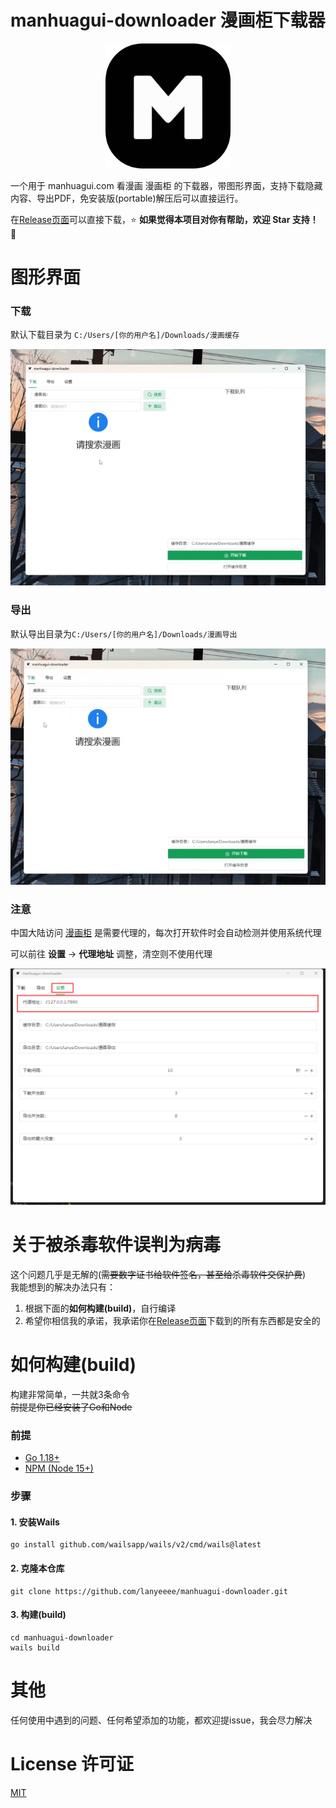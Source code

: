 # manhuagui-downloader 漫画柜下载器

<p align="center">
    <img src="build/appicon.png" width="200" style="align-self: center"/>
</p>

一个用于 manhuagui.com 看漫画 漫画柜 的下载器，带图形界面，支持下载隐藏内容、导出PDF，免安装版(portable)解压后可以直接运行。

在[Release页面](https://github.com/lanyeeee/manhuagui-downloader/releases)可以直接下载，⭐ **如果觉得本项目对你有帮助，欢迎 Star 支持！** 🌟  

# 图形界面

### 下载

默认下载目录为 `C:/Users/[你的用户名]/Downloads/漫画缓存`

![download.gif](md/download.gif)

### 导出

默认导出目录为`C:/Users/[你的用户名]/Downloads/漫画导出`

![download.gif](md/export.gif)

### 注意

中国大陆访问 [漫画柜](https://www.manhuagui.com) 是需要代理的，每次打开软件时会自动检测并使用系统代理

可以前往 **设置** -> **代理地址** 调整，清空则不使用代理

![image-20240519005528352](md/settings.png)

# 关于被杀毒软件误判为病毒

这个问题几乎是无解的(~~需要数字证书给软件签名，甚至给杀毒软件交保护费~~)  
我能想到的解决办法只有：
1. 根据下面的**如何构建(build)**，自行编译
2. 希望你相信我的承诺，我承诺你在[Release页面](https://github.com/lanyeeee/manhuagui-downloader/releases)下载到的所有东西都是安全的

# 如何构建(build)

构建非常简单，一共就3条命令  
~~前提是你已经安装了Go和Node~~

### 前提

- [Go 1.18+](https://go.dev/dl/)
- [NPM (Node 15+)](https://nodejs.org/en)

### 步骤

#### 1. 安装Wails

```
go install github.com/wailsapp/wails/v2/cmd/wails@latest
```

#### 2. 克隆本仓库

```
git clone https://github.com/lanyeeee/manhuagui-downloader.git
```

#### 3. 构建(build)

```
cd manhuagui-downloader
wails build
```
# 其他
任何使用中遇到的问题、任何希望添加的功能，都欢迎提issue，我会尽力解决  

# License 许可证

[MIT](LICENSE)
